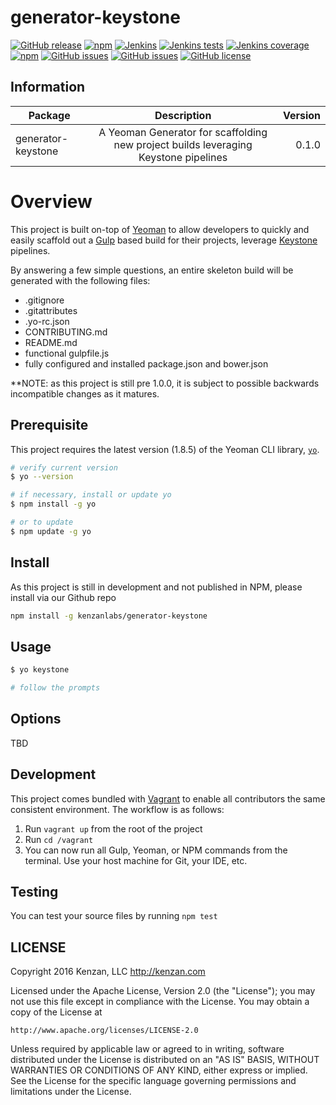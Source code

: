 # generator-keystone

[![GitHub release](https://img.shields.io/github/release/kenzanlabs/generator-keystone.svg)](https://github.com/kenzanlabs/generator-keystone/releases)
[![npm](https://img.shields.io/npm/v/generator-keystone.svg)](https://www.npmjs.com/package/generator-keystone)
[![Jenkins](https://img.shields.io/jenkins/s/https/kenzan.ci.cloudbees.com/job/CI-generator-keystone.svg)](https://kenzan.ci.cloudbees.com/job/CI-generator-keystone/)
[![Jenkins tests](https://img.shields.io/jenkins/t/https/kenzan.ci.cloudbees.com/job/CI-generator-keystone.svg)](https://kenzan.ci.cloudbees.com/job/CI-generator-keystone/lastCompletedBuild/testReport/)
[![Jenkins coverage](https://img.shields.io/jenkins/c/https/kenzan.ci.cloudbees.com/job/CI-generator-keystone.svg)](https://kenzan.ci.cloudbees.com/job/CI-generator-keystone/cobertura)
[![npm](https://img.shields.io/npm/dt/generator-keystone.svg)](https://www.npmjs.com/package/generator-keystone)
[![GitHub issues](https://img.shields.io/github/issues-raw/kenzanlabs/generator-keystone.svg)](https://github.com/kenzanlabs/generator-keystone/issues)
[![GitHub issues](https://img.shields.io/github/issues-pr-raw/kenzanlabs/generator-keystone.svg)](https://github.com/kenzanlabs/generator-keystone/pulls)
[![GitHub license](https://img.shields.io/badge/license-Apache%202-blue.svg)](https://raw.githubusercontent.com/kenzanlabs/generator-keystone/master/LICENSE.md)

## Information

| Package       | Description   | Version|
| ------------- |:-------------:| -----:|
| generator-keystone | A Yeoman Generator for scaffolding new project builds leveraging Keystone pipelines | 0.1.0 |

# Overview
This project is built on-top of [Yeoman][] to allow developers to quickly and easily scaffold out a [Gulp][] based
build for their projects, leverage [Keystone][] pipelines.

By answering a few simple questions, an entire skeleton build will be generated with the following files:

 - .gitignore
 - .gitattributes
 - .yo-rc.json
 - CONTRIBUTING.md
 - README.md
 - functional gulpfile.js
 - fully configured and installed package.json and bower.json

**NOTE: as this project is still pre 1.0.0, it is subject to possible backwards incompatible changes as it matures.

[Yeoman]: http://yeoman.io/
[Gulp]: http://gulpjs.com/
[Keystone]: https://github.com/kenzanlabs/keystone

## Prerequisite 

This project requires the latest version (1.8.5) of the Yeoman CLI library, [`yo`](https://www.npmjs.com/package/yo).

```bash
# verify current version
$ yo --version

# if necessary, install or update yo
$ npm install -g yo

# or to update
$ npm update -g yo
```

## Install
As this project is still in development and not published in NPM, please install via our Github repo

```bash
npm install -g kenzanlabs/generator-keystone
```


## Usage

```bash
$ yo keystone

# follow the prompts
```

## Options
TBD

## Development
This project comes bundled with [Vagrant][] to enable all contributors the same consistent environment.  The workflow
is as follows:

1. Run `vagrant up` from the root of the project
2. Run `cd /vagrant`
3. You can now run all Gulp, Yeoman, or NPM commands from the terminal.  Use your host machine for Git, your IDE, etc.

[Vagrant]: https://www.vagrantup.com/

## Testing
You can test your source files by running `npm test`

## LICENSE
Copyright 2016 Kenzan, LLC <http://kenzan.com>

Licensed under the Apache License, Version 2.0 (the "License");
you may not use this file except in compliance with the License.
You may obtain a copy of the License at

    http://www.apache.org/licenses/LICENSE-2.0

Unless required by applicable law or agreed to in writing, software
distributed under the License is distributed on an "AS IS" BASIS,
WITHOUT WARRANTIES OR CONDITIONS OF ANY KIND, either express or implied.
See the License for the specific language governing permissions and
limitations under the License.
